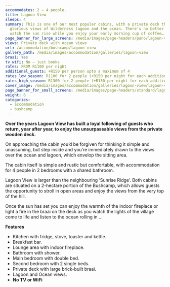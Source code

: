 ```yaml
---
accommodates: 2 – 4 people.
title: Lagoon View
sleeps: 4
summary: This is one of our most popular cabins, with a private deck that offers
  glorious views of Wilderness lagoon and the ocean. There’s no better place to
  watch the sun rise while you enjoy your early morning cup of coffee…
page_banner_for_large_screens: /media/images/page-headers/pano/lagoon-view.jpg
views: Private deck with ocean views
url: /accommodation/bushcamp/lagoon-view
gallery_path: /media/images/accommodation/galleries/lagoon-view
braai: Yes
tv_wifi: No – just books
rates: FROM R1100 per night
additional_guests: +R150 per person upto a maximum of 4
rates_low_season: R1100 for 2 people (+R150 per night for each additional person – max 4)
rates_high_season: R1300 for 2 people (+R150 per night for each additional person – max 4)
cover_image: /media/images/accommodation/galleries/lagoon-view/lagoon-view-02.jpg
page_banner_for_small_screens: /media/images/page-headers/standard/lagoon-view.jpg
weight: 6
categories:
  - accommodation
  - bushcamp
---
```

**Over the years Lagoon View has built a loyal following of guests who return, year after year, to enjoy the unsurpassable views from the private wooden deck.** 

On approaching the cabin you’d be forgiven for thinking it simple and unassuming, but step inside and you’re immediately drawn to the views over the ocean and lagoon, which envelop the sitting area.  

The cabin itself is simple and rustic but comfortable, with accommodation for 4 people in 2 bedrooms with a shared bathroom. 

Lagoon View is larger than the neighbouring ‘Sunrise Ridge’. Both cabins are situated on a 2-hectare portion of the Bushcamp, which allows guests the opportunity to stroll in open areas and enjoy the views from the very top of the hill. 

Once the sun has set you can enjoy the warmth of the indoor fireplace or light a fire in the braai on the deck as you watch the lights of the village come to life and listen to the ocean rolling in …  

**Features**

* Kitchen with fridge, stove, toaster and kettle.
* Breakfast bar.
* Lounge area with indoor fireplace.
* Bathroom with shower.
* Main bedroom with double bed.
* Second bedroom with 2 single beds.
* Private deck with large brick-built braai.
* Lagoon and Ocean views.
* **No TV or WiFi**